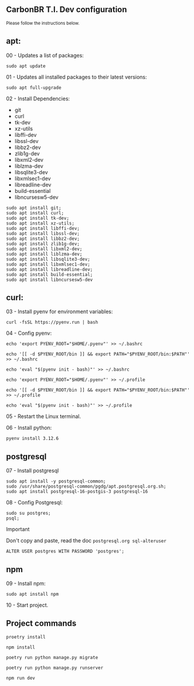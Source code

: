 ## CarbonBR T.I. Dev configuration

<sup>Please follow the instructions below.</sup>

## apt:

00 - Updates a list of packages: 
```
sudo apt update
```

01 - Updates all installed packages to their latest versions:
```
sudo apt full-upgrade
```

02 - Install Dependencies:
* git
* curl
* tk-dev
* xz-utils
* libffi-dev
* libssl-dev
* libbz2-dev
* zlib1g-dev
* libxml2-dev
* liblzma-dev
* libsqlite3-dev
* libxmlsec1-dev
* libreadline-dev
* build-essential
* libncursesw5-dev

```
sudo apt install git;
sudo apt install curl;
sudo apt install tk-dev;
sudo apt install xz-utils;
sudo apt install libffi-dev;
sudo apt install libssl-dev;
sudo apt install libbz2-dev;
sudo apt install zlib1g-dev;
sudo apt install libxml2-dev;
sudo apt install liblzma-dev;
sudo apt install libsqlite3-dev;
sudo apt install libxmlsec1-dev;
sudo apt install libreadline-dev;
sudo apt install build-essential;
sudo apt install libncursesw5-dev
```

## curl:

03 - Install pyenv for environment variables:
```
curl -fsSL https://pyenv.run | bash
```
04 - Config pyenv:
```
echo 'export PYENV_ROOT="$HOME/.pyenv"' >> ~/.bashrc
```
```
echo '[[ -d $PYENV_ROOT/bin ]] && export PATH="$PYENV_ROOT/bin:$PATH"' >> ~/.bashrc
```
```
echo 'eval "$(pyenv init - bash)"' >> ~/.bashrc
```
```
echo 'export PYENV_ROOT="$HOME/.pyenv"' >> ~/.profile
```
```
echo '[[ -d $PYENV_ROOT/bin ]] && export PATH="$PYENV_ROOT/bin:$PATH"' >> ~/.profile
```
```
echo 'eval "$(pyenv init - bash)"' >> ~/.profile
```
05 - Restart the Linux terminal.

06 - Install python:
```
pyenv install 3.12.6
```
## postgresql
07 - Install postgresql

```
sudo apt install -y postgresql-common;
sudo /usr/share/postgresql-common/pgdg/apt.postgresql.org.sh;
sudo apt install postgresql-16-postgis-3 postgresql-16
```
08 - Config Postgresql:
```
sudo su postgres;
psql;
```
> [!IMPORTANT]
> Don't copy and paste, read the doc ``postgresql.org sql-alteruser``
> ```
> ALTER USER postgres WITH PASSWORD 'postgres';
> ```

## npm

09 - Install npm:
```
sudo apt install npm
```

10 - Start project.

## Project commands

```
proetry install
```

```
npm install
```

```
poetry run python manage.py migrate
```

```
poetry run python manage.py runserver
```

```
npm run dev
```



